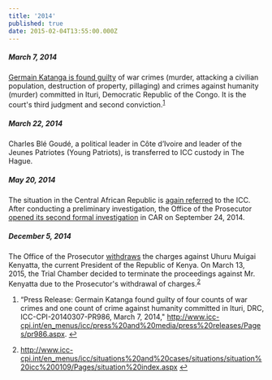 ```yaml
---
title: '2014'
published: true
date: 2015-02-04T13:55:00.000Z
---
```



##### March 7, 2014

[Germain Katanga is found guilty](http://www.icc-cpi.int/en_menus/icc/press%20and%20media/press%20releases/Pages/pr986.aspx) of war crimes (murder, attacking a civilian population, destruction of property, pillaging) and crimes against humanity (murder) committed in Ituri, Democratic Republic of the Congo. It is the court's third judgment and second conviction.<sup id="fnref:source2014mar"><a class="footnote" href="#fn:source2014mar">1</a></sup>

##### March 22, 2014

Charles Bl&eacute; Goud&eacute;, a political leader in C&ocirc;te d’Ivoire and leader of the Jeunes Patriotes (Young Patriots), is transferred to ICC custody in The Hague.

##### May 20, 2014

The situation in the Central African Republic is [again referred](http://www.icc-cpi.int/iccdocs/otp/2014-05-30-CAR-referral.pdf) to the ICC. After conducting a preliminary investigation, the Office of the Prosecutor [opened its second formal investigation](https://www.icc-cpi.int/Pages/item.aspx?name=pr1043) in CAR on September 24, 2014.

##### December 5, 2014

The Office of the Prosecutor [withdraws](http://www.icc-cpi.int/en_menus/icc/situations%20and%20cases/situations/situation%20icc%200109/Pages/situation%20index.aspx) the charges against Uhuru Muigai Kenyatta, the current President of the Republic of Kenya. On March 13, 2015, the Trial Chamber decided to terminate the proceedings against Mr. Kenyatta due to the Prosecutor's withdrawal of charges.<sup id="fnref:source2014dec"><a class="footnote" href="#fn:source2014dec">2</a></sup>

<div class="footnotes"><ol><li id="fn:source2014mar"><p>&ldquo;Press Release: Germain Katanga found guilty of four counts of war crimes and one count of crime against humanity committed in Ituri, DRC, ICC-CPI-20140307-PR986, March 7, 2014,"&nbsp;<a href="http://www.icc-cpi.int/en_menus/icc/press%20and%20media/press%20releases/Pages/pr986.aspx">http://www.icc-cpi.int/en_menus/icc/press%20and%20media/press%20releases/Pages/pr986.aspx</a>. <a class="reversefootnote" href="#fnref:source2014mar">↩</a></p></li><li id="fn:source2014dec"><p><a href="http://www.icc-cpi.int/en_menus/icc/situations%20and%20cases/situations/situation%20icc%200109/Pages/situation%20index.aspx">http://www.icc-cpi.int/en_menus/icc/situations%20and%20cases/situations/situation%20icc%200109/Pages/situation%20index.aspx</a> <a class="reversefootnote" href="#fnref:source2014dec">↩</a></p></li></ol></div>